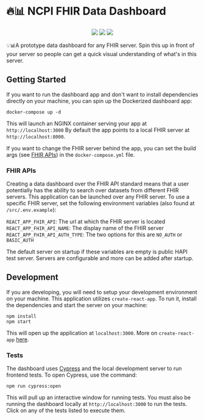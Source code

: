 # 🔥📊 NCPI FHIR Data Dashboard

<p align="center">
  <a href="https://github.com/ncpi-fhir/ncpi-ui-fhir-data-dashboard/blob/master/LICENSE"><img src="https://img.shields.io/github/license/ncpi-fhir/ncpi-ui-fhir-data-dashboard.svg?style=for-the-badge"></a>
  <a href="https://circleci.com/gh/ncpi-fhir/ncpi-ui-fhir-data-dashboard"><img src="https://img.shields.io/circleci/project/github/ncpi-fhir/ncpi-ui-fhir-data-dashboard.svg?style=for-the-badge"></a>
  <a href="https://codecov.io/gh/ncpi-fhir/ncpi-ui-fhir-data-dashboard"><img src="https://img.shields.io/codecov/c/gh/ncpi-fhir/ncpi-ui-fhir-data-dashboard?style=for-the-badge"></a>
</p>


💡📊A prototype data dashboard for any FHIR server. Spin this up in front of your server so people can get a quick visual understanding of what's in this server.

## Getting Started

If you want to run the dashboard app and don't want to install
dependencies directly on your machine, you can spin up the Dockerized dashboard
app:

```shell
docker-compose up -d
```

This will launch an NGINX container serving your app at `http://localhost:3000`
By default the app points to a local FHIR server at `http://localhost:8000`.

If you want to change the FHIR server behind the app, you can set the build args
(see [FHIR APIs](#FHIR-APIs)) in the `docker-compose.yml` file.

### FHIR APIs

Creating a data dashboard over the FHIR API standard means that a user potentially
has the ability to search over datasets from different FHIR servers.
This application can be launched over any FHIR server. To use a specific FHIR
server, set the following environment variables
(also found at `/src/.env.example`):

`REACT_APP_FHIR_API`: The url at which the FHIR server is located<br>
`REACT_APP_FHIR_API_NAME`: The display name of the FHIR server<br>
`REACT_APP_FHIR_API_AUTH_TYPE`: The two options for this are `NO_AUTH` or `BASIC_AUTH`

The default server on startup if these variables are empty is public HAPI test server.
Servers are configurable and more can be added after startup.

## Development

If you are developing, you will need to setup your development
environment on your machine. This application utilizes `create-react-app`.
To run it, install the dependencies and start the server on your machine:

```
npm install
npm start
```

This will open up the application at `localhost:3000`.
More on `create-react-app` [here](https://reactjs.org/docs/create-a-new-react-app.html).

### Tests

The dashboard uses [Cypress](https://www.cypress.io/) and the local development server to run frontend tests. To open Cypress, use the command:

`npm run cypress:open`

This will pull up an interactive window for running tests. You must also be running the dashboard locally at `http://localhost:3000` to run the tests. Click on any of the tests listed to execute them.
